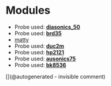 
# Modules

* Probe used: __[diasonics_50](/include/probes/auto/diasonics_50.md)__
* Probe used: __[brd35](/include/probes/auto/brd35.md)__
* [matty](/matty/)
* Probe used: __[duc2m](/include/probes/auto/duc2m.md)__
* Probe used: __[hp2121](/include/probes/auto/hp2121.md)__
* Probe used: __[ausonics75](/include/probes/auto/ausonics75.md)__
* Probe used: __[bk8536](/include/probes/auto/bk8536.md)__


[](@autogenerated - invisible comment)